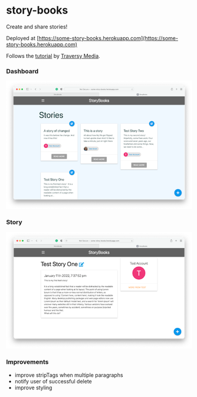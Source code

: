 # story-books

Create and share stories!

Deployed at [https://some-story-books.herokuapp.com](https://some-story-books.herokuapp.com)

Follows the [tutorial](https://www.youtube.com/watch?v=SBvmnHTQIPY) by [Traversy Media](https://www.youtube.com/channel/UC29ju8bIPH5as8OGnQzwJyA).

### Dashboard
![dashboard](references/dashboard.png)

### Story
![story](references/story.png)

### Improvements

- improve stripTags when multiple paragraphs
- notify user of successful delete
- improve styling